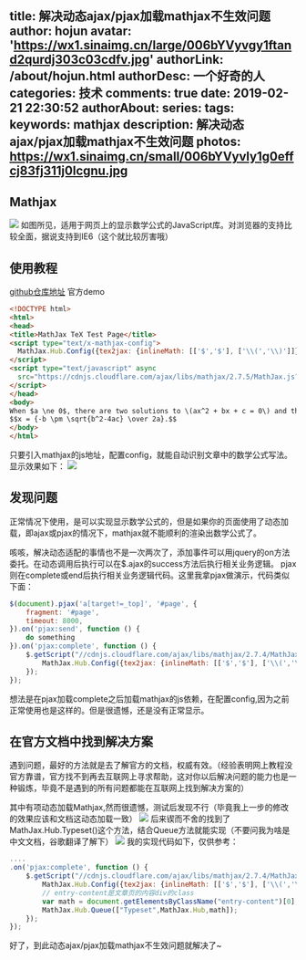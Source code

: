 title: 解决动态ajax/pjax加载mathjax不生效问题
author: hojun
avatar: 'https://wx1.sinaimg.cn/large/006bYVyvgy1ftand2qurdj303c03cdfv.jpg'
authorLink: /about/hojun.html
authorDesc: 一个好奇的人
categories: 技术
comments: true
date: 2019-02-21 22:30:52
authorAbout:
series:
tags:
keywords: mathjax
description: 解决动态ajax/pjax加载mathjax不生效问题
photos: https://wx1.sinaimg.cn/small/006bYVyvly1g0effcj83fj311j0lcgnu.jpg
---
## Mathjax
![](https://wx1.sinaimg.cn/large/006bYVyvly1g0effcj83fj311j0lcgnu.jpg)
如图所见，适用于网页上的显示数学公式的JavaScript库。对浏览器的支持比较全面，据说支持到IE6（这个就比较厉害哦）

## 使用教程
[github仓库地址](https://github.com/mathjax/mathjax)
官方demo
```html
<!DOCTYPE html>
<html>
<head>
<title>MathJax TeX Test Page</title>
<script type="text/x-mathjax-config">
  MathJax.Hub.Config({tex2jax: {inlineMath: [['$','$'], ['\\(','\\)']]}});
</script>
<script type="text/javascript" async
  src="https://cdnjs.cloudflare.com/ajax/libs/mathjax/2.7.5/MathJax.js?config=TeX-MML-AM_CHTML">
</script>
</head>
<body>
When $a \ne 0$, there are two solutions to \(ax^2 + bx + c = 0\) and they are
$$x = {-b \pm \sqrt{b^2-4ac} \over 2a}.$$
</body>
</html>
```
只要引入mathjax的js地址，配置config，就能自动识别文章中的数学公式写法。显示效果如下：
![](https://wx4.sinaimg.cn/large/006bYVyvly1g0egfau5juj30i9036gln.jpg)

## 发现问题

正常情况下使用，是可以实现显示数学公式的，但是如果你的页面使用了动态加载，即ajax或pjax的情况下，mathjax就不能顺利的渲染出数学公式了。

咳咳，解决动态适配的事情也不是一次两次了，添加事件可以用jquery的on方法委托。在动态调用后执行可以在$.ajax的success方法后执行相关业务逻辑。 pjax则在complete或end后执行相关业务逻辑代码。这里我拿pjax做演示，代码类似下面：
```js
$(document).pjax('a[target!=_top]', '#page', {
    fragment: '#page',
    timeout: 8000,
}).on('pjax:send', function () {
    do something
}).on('pjax:complete', function () {
    $.getScript("//cdnjs.cloudflare.com/ajax/libs/mathjax/2.7.4/MathJax.js?config=TeX-MML-AM_CHTML", function() {
        MathJax.Hub.Config({tex2jax: {inlineMath: [['$','$'], ['\\(','\\)']]}});
    });
});
```
想法是在pjax加载complete之后加载mathjax的js依赖，在配置config,因为之前正常使用也是这样的。但是很遗憾，还是没有正常显示。

## 在官方文档中找到解决方案

遇到问题，最好的方法就是去了解官方的文档，权威有效。（经验表明网上教程没官方靠谱，官方找不到再去互联网上寻求帮助，这对你以后解决问题的能力也是一种锻炼，毕竟不是遇到的所有问题都能在互联网上找到解决方案的）

其中有项动态加载Mathjax,然而很遗憾，测试后发现不行（毕竟我上一步的修改的效果应该和文档这动态加载一致）
![](https://wx1.sinaimg.cn/large/006bYVyvly1g0egyhkwv4j30xj0ik42g.jpg)
后来锲而不舍的找到了MathJax.Hub.Typeset()这个方法，结合Queue方法就能实现（不要问我为啥是中文文档，谷歌翻译了解下）
![](https://wx2.sinaimg.cn/large/006bYVyvly1g0eh6qwhlzj30v40lbwji.jpg)
我的实现代码如下，仅供参考：
```js
....
.on('pjax:complete', function () {
    $.getScript("//cdnjs.cloudflare.com/ajax/libs/mathjax/2.7.4/MathJax.js?config=TeX-MML-AM_CHTML", function() {
        MathJax.Hub.Config({tex2jax: {inlineMath: [['$','$'], ['\\(','\\)']]}});
        // entry-content是文章页的内容div的class
        var math = document.getElementsByClassName("entry-content")[0];
        MathJax.Hub.Queue(["Typeset",MathJax.Hub,math]);
    });
});
```

好了，到此动态ajax/pjax加载mathjax不生效问题就解决了~
